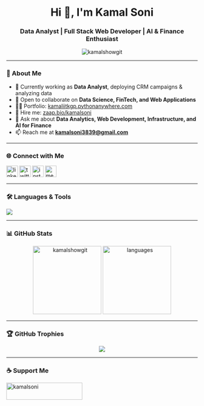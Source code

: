 <h1 align="center">Hi 👋, I'm Kamal Soni</h1>
<h3 align="center">Data Analyst | Full Stack Web Developer | AI & Finance Enthusiast</h3>

<p align="center">
  <img src="https://komarev.com/ghpvc/?username=kamalshowgit&label=Profile%20views&color=0e75b6&style=flat" alt="kamalshowgit" />
</p>

---

### 🚀 About Me  
- 🔭 Currently working as **Data Analyst**, deploying CRM campaigns & analyzing data  
- 👯 Open to collaborate on **Data Science, FinTech, and Web Applications**  
- 👨‍💻 Portfolio: [kamaliitkgp.pythonanywhere.com](https://kamaliitkgp.pythonanywhere.com/)  
- 📝 Hire me: [zaap.bio/kamalsoni](https://zaap.bio/kamalsoni)  
- 💬 Ask me about **Data Analytics, Web Development, Infrastructure, and AI for Finance**  
- 📫 Reach me at **kamalsoni3839@gmail.com**

---

### 🌐 Connect with Me
<p align="left">
<a href="https://linkedin.com/in/kamalsonikgp" target="blank"><img src="https://cdn-icons-png.flaticon.com/512/174/174857.png" alt="linkedin" height="30"/></a>
<a href="https://twitter.com/kamalsoni3839" target="blank"><img src="https://cdn-icons-png.flaticon.com/512/733/733579.png" alt="twitter" height="30"/></a>
<a href="https://instagram.com/kamal._.soni" target="blank"><img src="https://cdn-icons-png.flaticon.com/512/2111/2111463.png" alt="instagram" height="30"/></a>
<a href="https://medium.com/@kamalsoni3839" target="blank"><img src="https://cdn-icons-png.flaticon.com/512/5968/5968906.png" alt="medium" height="30"/></a>
</p>

---

### 🛠️ Languages & Tools
<p>
  <img src="https://skillicons.dev/icons?i=python,sql,tableau,html,css,js,react,nodejs,bootstrap,django,flask,mysql,sqlite,pytorch,tensorflow,sklearn,git,github" />
</p>

---

### 📊 GitHub Stats
<p align="center">
  <img src="https://github-readme-stats.vercel.app/api?username=kamalshowgit&show_icons=true&theme=tokyonight" alt="kamalshowgit" height="180"/>
  <img src="https://github-readme-stats.vercel.app/api/top-langs/?username=kamalshowgit&layout=compact&theme=tokyonight" alt="languages" height="180"/>
</p>

---

### 🏆 GitHub Trophies
<p align="center"> 
  <img src="https://github-profile-trophy.vercel.app/?username=kamalshowgit&theme=darkhub&row=1&no-frame=true&no-bg=true" />
</p>

---

### ☕ Support Me
<p><a href="https://www.buymeacoffee.com/kamalsoni"> <img src="https://cdn.buymeacoffee.com/buttons/v2/default-yellow.png" height="45" width="200" alt="kamalsoni" /></a></p>
